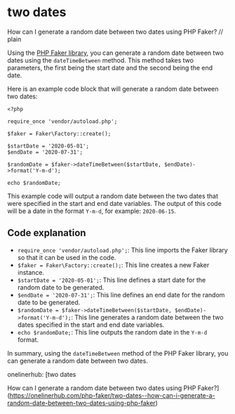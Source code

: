 # two dates

How can I generate a random date between two dates using PHP Faker?
// plain

Using the [PHP Faker library](https://github.com/fzaninotto/Faker), you can generate a random date between two dates using the `dateTimeBetween` method. This method takes two parameters, the first being the start date and the second being the end date.

Here is an example code block that will generate a random date between two dates:

```
<?php

require_once 'vendor/autoload.php';

$faker = Faker\Factory::create();

$startDate = '2020-05-01';
$endDate = '2020-07-31';

$randomDate = $faker->dateTimeBetween($startDate, $endDate)->format('Y-m-d');

echo $randomDate;
```

This example code will output a random date between the two dates that were specified in the start and end date variables. The output of this code will be a date in the format `Y-m-d`, for example: `2020-06-15`.

## Code explanation


- `require_once 'vendor/autoload.php';`: This line imports the Faker library so that it can be used in the code.
- `$faker = Faker\Factory::create();`: This line creates a new Faker instance.
- `$startDate = '2020-05-01';`: This line defines a start date for the random date to be generated.
- `$endDate = '2020-07-31';`: This line defines an end date for the random date to be generated.
- `$randomDate = $faker->dateTimeBetween($startDate, $endDate)->format('Y-m-d');`: This line generates a random date between the two dates specified in the start and end date variables.
- `echo $randomDate;`: This line outputs the random date in the `Y-m-d` format.

In summary, using the `dateTimeBetween` method of the PHP Faker library, you can generate a random date between two dates.

onelinerhub: [two dates

How can I generate a random date between two dates using PHP Faker?](https://onelinerhub.com/php-faker/two-dates--how-can-i-generate-a-random-date-between-two-dates-using-php-faker)